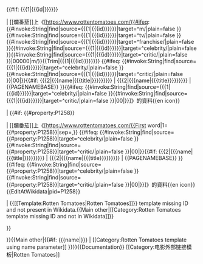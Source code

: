 {{#if: {{{1|{{{id<includeonly>|</includeonly>}}}}}}

| [[爛番茄]]上《[https://www.rottentomatoes.com/{{#ifeq:
  {{#invoke:String|find|source={{{1|{{{id}}}}}}|target=^m/|plain=false
  }}{{#invoke:String|find|source={{{1|{{{id}}}}}}|target=^tv/|plain=false
  }}{{#invoke:String|find|source={{{1|{{{id}}}}}}|target=^franchise/|plain=false
  }}{{#invoke:String|find|source={{{1|{{{id}}}}}}|target=^celebrity/|plain=false
  }}{{#invoke:String|find|source={{{1|{{{id}}}}}}|target=^critic/|plain=false
  }}|00000|m/}}{{Trim|{{{1|{{{id}}}}}}}} {{#ifeq:
  {{#invoke:String|find|source={{{1|{{{id}}}}}}|target=^celebrity/|plain=false
  }}{{#invoke:String|find|source={{{1|{{{id}}}}}}|target=^critic/|plain=false
  }}|00|}}{{#if: {{{2|{{{name|{{{title<includeonly>|</includeonly>}}}}}}}}}
  | {{{2|{{{name|{{{title}}}}}}}}}
  | {{PAGENAMEBASE}}
  }}{{#ifeq:
  {{#invoke:String|find|source={{{1|{{{id}}}}}}|target=^celebrity/|plain=false
  }}{{#invoke:String|find|source={{{1|{{{id}}}}}}|target=^critic/|plain=false
  }}|00|}}]》的資料{{en icon}}

| {{#if: {{#property:P1258}}

  | [[爛番茄]]上《[https://www.rottentomatoes.com/{{First word|1={{#property:P1258}}|sep=,}} {{#ifeq:
  {{#invoke:String|find|source={{#property:P1258}}|target=^celebrity/|plain=false
  }}{{#invoke:String|find|source={{#property:P1258}}|target=^critic/|plain=false
  }}|00|}}{{#if: {{{2|{{{name|{{{title|}}}}}}}}}
  | {{{2|{{{name|{{{title}}}}}}}}}
  | {{PAGENAMEBASE}}
  }}{{#ifeq:
  {{#invoke:String|find|source={{#property:P1258}}|target=^celebrity/|plain=false
  }}{{#invoke:String|find|source={{#property:P1258}}|target=^critic/|plain=false
  }}|00|}}]》的資料{{en icon}}{{EditAtWikidata|pid=P1258}}

  | <span class="error">&#123;&#123;[[Template:Rotten Tomatoes|Rotten Tomatoes]]&#125;&#125; template missing ID and not present in Wikidata.</span>{{Main other|[[Category:Rotten Tomatoes template missing ID and not in Wikidata]]}}

  }}

}}{{Main other|{{#if: {{{name|}}} | [[Category:Rotten Tomatoes template using name parameter]] }}}}<noinclude>{{Documentation}}
[[Category:电影外部链接模板|Rotten Tomatoes]]</noinclude>